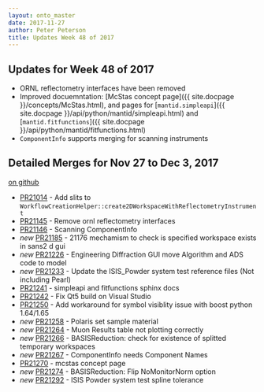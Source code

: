 ```yaml
---
layout: onto_master
date: 2017-11-27
author: Peter Peterson
title: Updates Week 48 of 2017
---
```

Updates for Week 48 of 2017
---------------------------

* ORNL reflectometry interfaces have been removed
* Improved docuemntation: [McStas concept page]({{ site.docpage }}/concepts/McStas.html), and pages for [`mantid.simpleapi`]({{ site.docpage }}/api/python/mantid/simpleapi.html)
 and [`mantid.fitfunctions`]({{ site.docpage }}/api/python/mantid/fitfunctions.html)
* `ComponentInfo` supports merging for scanning instruments

Detailed Merges for Nov 27 to Dec 3, 2017
-----------------------------------------
[on github](https://github.com/mantidproject/mantid/pulls?q=is%3Apr+merged%3A2017-11-28..2017-12-03)

* [PR21014](https://github.com/mantidproject/mantid/pull/21014) - Add slits to `WorkflowCreationHelper::create2DWorkspaceWithReflectometryInstrument`
* [PR21145](https://github.com/mantidproject/mantid/pull/21145) - Remove ornl reflectometry interfaces
* [PR21146](https://github.com/mantidproject/mantid/pull/21146) - Scanning ComponentInfo
* *new* [PR21185](https://github.com/mantidproject/mantid/pull/21185) - 21176 mechamism to check is specified workspace exists in sans2 d gui
* *new* [PR21226](https://github.com/mantidproject/mantid/pull/21226) - Engineering Diffraction GUI move Algorithm and ADS code to model
* *new* [PR21233](https://github.com/mantidproject/mantid/pull/21233) - Update the ISIS_Powder system test reference files (Not including Pearl)
* [PR21241](https://github.com/mantidproject/mantid/pull/21241) - simpleapi and fitfunctions sphinx docs
* [PR21242](https://github.com/mantidproject/mantid/pull/21242) - Fix Qt5 build on Visual Studio
* [PR21250](https://github.com/mantidproject/mantid/pull/21250) - Add workaround for symbol visiblity issue with boost python 1.64/1.65
* *new* [PR21258](https://github.com/mantidproject/mantid/pull/21258) - Polaris set sample material
* *new* [PR21264](https://github.com/mantidproject/mantid/pull/21264) - Muon Results table not plotting correctly
* *new* [PR21266](https://github.com/mantidproject/mantid/pull/21266) - BASISReduction: check for existence of splitted temporary workspaces
* *new* [PR21267](https://github.com/mantidproject/mantid/pull/21267) - ComponentInfo needs Component Names
* [PR21270](https://github.com/mantidproject/mantid/pull/21270) - mcstas concept page
* *new* [PR21274](https://github.com/mantidproject/mantid/pull/21274) - BASISReduction: Flip NoMonitorNorm option
* *new* [PR21292](https://github.com/mantidproject/mantid/pull/21292) - ISIS Powder system test spline tolerance
